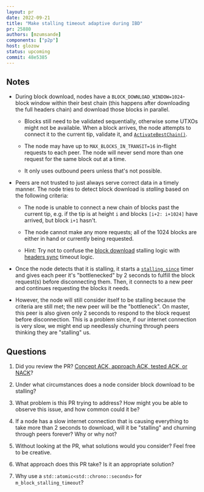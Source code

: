 ```yaml
---
layout: pr
date: 2022-09-21
title: "Make stalling timeout adaptive during IBD"
pr: 25880
authors: [mzumsande]
components: ["p2p"]
host: glozow
status: upcoming
commit: 48e5385
---
```


## Notes

- During block download, nodes have a `BLOCK_DOWNLOAD_WINDOW=1024`-block window within their best
  chain (this happens after downloading the full headers chain) and download those blocks in
parallel.

    - Blocks still need to be validated sequentially, otherwise some UTXOs might not be available.
      When a block arrives, the node attempts to connect it to the current tip, validate it, and
      [`ActivateBestChain()`](https://github.com/bitcoin/bitcoin/blob/a688ff9046a9df58a373086445ab5796cccf9dd3/src/validation.h#L653).

    - The node may have up to `MAX_BLOCKS_IN_TRANSIT=16` in-flight requests to each peer. The
      node will never send more than one request for the same block out at a time.

    - It only uses outbound peers unless that's not possible.

- Peers are not trusted to just always serve correct data in a timely manner. The node tries to
  detect block download is *stalling* based on the following criteria:

    - The node is unable to connect a new chain of blocks past the current tip, e.g. if the tip is
      at height `i` and blocks `[i+2: i+1024]` have arrived, but block `i+1` hasn't.

    - The node cannot make any more requests; all of the 1024 blocks are either in hand or currently
      being requested.

    - Hint: Try not to confuse the [block download](https://github.com/bitcoin/bitcoin/blob/a688ff9046a9df58a373086445ab5796cccf9dd3/src/net_processing.cpp#L5619-L5641)
      stalling logic with [headers sync](https://github.com/bitcoin/bitcoin/blob/a688ff9046a9df58a373086445ab5796cccf9dd3/src/net_processing.cpp#L5642-L5674)
      timeout logic.

- Once the node detects that it is stalling, it starts a
  [`stalling_since`](https://github.com/bitcoin/bitcoin/blob/a688ff9046a9df58a373086445ab5796cccf9dd3/src/net_processing.cpp#L432)
timer and gives each peer it's "bottlenecked" by 2 seconds to fulfill the block request(s) before
disconnecting them. Then, it connects to a new peer and continues requesting the blocks it needs.

- However, the node will still consider itself to be stalling because the criteria are still met;
  the new peer will be the "bottleneck". On master, this peer is also given only 2 seconds to
respond to the block request before disconnection. This is a problem since, if our internet
connection is very slow, we might end up needlessly churning through peers thinking they are
"stalling" us.

## Questions

1. Did you review the PR? [Concept ACK, approach ACK, tested ACK, or NACK](https://github.com/bitcoin/bitcoin/blob/master/CONTRIBUTING.md#peer-review)?

1. Under what circumstances does a node consider block download to be stalling?

1. What problem is this PR trying to address? How might you be able to observe this issue, and how
   common could it be?

1. If a node has a slow internet connection that is causing everything to take more than 2 seconds
   to download, will it be "stalling" and churning through peers forever? Why or why not?

1. Without looking at the PR, what solutions would you consider? Feel free to be creative.

1. What approach does this PR take? Is it an appropriate solution?

1. Why use a `std::atomic<std::chrono::seconds>` for `m_block_stalling_timeout`?

<!-- TODO: After meeting, uncomment and add meeting log between the irc tags
## Meeting Log
{% irc %}
{% endirc %}
-->
